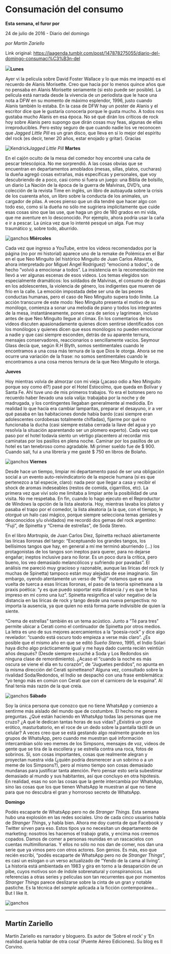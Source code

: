 # Consumación del consumo

**Esta semana, el furor por**

24 de julio de 2016 - Diario del domingo

_por Martín Zariello_

Link original: https://laagenda.tumblr.com/post/147878275055/diario-del-domingo-consumaci%C3%B3n-del

![](https://64.media.tumblr.com/841fe4c2b14302acc1cd51f4ccd3fa5e/tumblr_inline_pjzvnmjilS1t6q87u_500.jpg)**Lunes**

Ayer vi la película sobre David Foster Wallace y lo que más me impactó es el recuerdo de Alanis Morisette. Creo que hacía por lo menos quince años que no pensaba en Alanis Morisette seriamente (si esto puede ser posible). La película está narrada desde la vivencia de un periodista que le hace una nota a DFW en su momento de máximo esplendor, 1996, justo cuando Alanis también lo estaba. En la casa de DFW hay un poster de Alanis y el escritor dice que le gustaría conocerla porque le gusta mucho. A todos nos gustaba mucho Alanis en esa época. No sé qué dirán los críticos de rock hoy sobre Alanis pero supongo que dirán cosas muy feas, algunas de ellas irreproducibles. Pero estoy seguro de que cuando nadie los ve reconocen que *Jagged Little Pill* es un gran disco, que lleva en sí lo mejor del espíritu del rock (es decir, tener 20 años, estar enojado y gritar). Gracias 

![Kendrick](https://64.media.tumblr.com/fddb7e33471d6aac520971f058e5091d/tumblr_inline_pjzvnmpueA1t6q87u_250.jpg)*Jagged Little Pill* **Martes**

En el cajón oculto de la mesa del comedor hoy encontré una caña de pescar telescópica. No me sorprendió. A las cosas obvias que se encuentran en departamentos amoblados (mesas, sillas, platos, cucharas) la dueña agregó cosas extrañas, más específicas y personales, que voy descubriendo de a poco, casi como si fuera un juego: una Biblia de bolsillo, un diario La Nación de la época de la guerra de Malvinas, DVD’s, una colección de la revista Time en inglés, un libro de autoayuda sobre la crisis de los cuarenta años, un libro sobre la conducta de los animales, un cargador de pilas. A veces pienso que un día tendré que hacer algo con todo eso, como si la dueña no sólo me sugiriera implícitamente que cuide esas cosas sino que las use, que haga un giro de 180 grados en mi vida, que me aventure en lo desconocido. Por ejemplo, ahora podría usar la caña e ir a pescar. La única vez que lo intenté pesqué un alga. Fue muy traumático y, sobre todo, aburrido.   


![ganchos](https://64.media.tumblr.com/9aa7df9f066700b0f7c54cf7302ce67b/tumblr_inline_pjzvnnV3er1t6q87u_500.jpg) **Miércoles**

Cada vez que ingreso a YouTube, entre los videos recomendados por la página (no por mi historial) aparece uno de la remake de Polémica en el Bar en el que Neo Minguito (el histórico Minguito de Juan Carlos Altavista, ahora interpretado por Miguel Ángel Rodríguez) “emocionó a todos”, o de hecho “volvió a emocionar a todos”. La insistencia en la recomendación me llevó a ver algunas escenas de esos videos. Los temas elegidos son especialmente dramáticos: los soldados de Malvinas, el consumo de drogas en los adolescentes, la violencia de género, los indigentes que mueren de frío en la calle. La emoción impostada debe ser una de las peores conductas humanas, pero el caso de Neo Minguito supera todo límite. La acción transcurre de este modo: Neo Minguito presenta el motivo de su monólogo, comienza a sonar una melodía de piano y todos los integrantes de la mesa, instantáneamente, ponen cara de serios y lagrimean, incluso antes de que Neo Minguito llegue al clímax. En los comentarios de los videos discuten apasionadamente quienes dicen sentirse identificados con los monólogos y quienes dicen que esos monólogos no pueden emocionar a nadie y que casi siempre esconden, detrás de su aparente ternura, mensajes conservadores, reaccionarios o sencillamente vacíos. Seymour Glass decía que, según R.H Blyth, somos sentimentales cuando le encontramos a una cosa más ternura de la que Dios le otorga. Ahora se me ocurre una variación de la frase: no somos sentimentales cuando le encontramos a una cosa menos ternura de la que Neo Minguito le otorga. 

 **Jueves**

Hoy mientras volvía de almorzar con mi vieja (¿acaso odio a Neo Minguito porque soy como él?) pasé por el Hotel Estocolmo, que queda en Bolivar y Santa Fe. Ahí tuve uno de mis primeros trabajos. Yo era el botones pero no recuerdo haber llevado una sola valija: trabajaba por la noche y de madrugada, y los contingentes llegaban generalmente al mediodía. En realidad lo que hacía era cambiar lamparitas, preparar el desayuno, ir a ver qué pasaba en las habitaciones donde había bardo (casi siempre eran adolescentes cordobesas totalmente chifladas), fijarme por qué no funcionaba la ducha (casi siempre estaba cerrada la llave del agua y yo resolvía la situación aparentando ser un plomero experto). Cada vez que paso por el hotel todavía siento un vértigo placentero al recordar mis caminatas por los pasillos en plena noche. Caminar por los pasillos de un hotel es tan tenebroso como agradable. Mi primer sueldo fue de $ 900. Cuando salí, fui a una librería y me gasté $ 750 en libros de Bolaño. 

  
![ganchos](https://64.media.tumblr.com/fb27d03e6a4174c3094bdb5136b4a500/tumblr_inline_pjzvnnr8Bp1t6q87u_500.jpg) **Viernes**

 Desde hace un tiempo, limpiar mi departamento pasó de ser una obligación social a un evento auto-reivindicatorio de la especie humana (si es que pertenezco a tal especie, claro): nada peor que llegar a casa y recibir el shock de aromas indeseables (restos de comida, cigarrillos, etc). La primera vez que viví solo me limitaba a limpiar ante la posibilidad de una visita. No me respetaba. En fin, cuando lo hago ejecuto en el Reproductor de Windows la opción de la lista aleatoria. Hoy, mientras lavaba los platos y pasaba el trapo por el comedor, la lista aleatoria (a la que, con el tiempo, le otorgué un halo casi mágico, porque siempre selecciona temas geniales y desconocidos y/u olvidados) me recordó dos gemas del rock argentino: “Fuji”, de Spinetta y “Crema de estrellas”, de Soda Stereo. 

 En el libro *Martropía*, de Juan Carlos Diez, Spinetta rechazó abiertamente las líricas lloronas del tango: “Exceptuando los grandes tangos, los bellísimos tangos que hay, en general a mí me terminó aburriendo (…) los protagonistas de los tangos son ineptos para querer, para no dejarse engañar; ineptos inclusive para no llorar. Es un poco dura la crítica, pero bueno, los veo demasiado melancólicos y sufriendo por pavadas”. El análisis me pareció muy gracioso y razonable, aunque las líricas del rock (y muchas de Spinetta) tampoco están muy alejadas de ese imaginario. Sin embargo, oyendo atentamente un verso de “Fuji” notamos que es una vuelta de tuerca a esas líricas lloronas, el paso de la teoría spinetteana a la praxis poética: “y es que puedo soportar esta distancia / y es que te has impreso en mi como una luz”. Spinetta resignifica el valor negativo de la distancia en las líricas de rock y tango desde una nueva perspectiva: no importa la ausencia, ya que quien no está forma parte indivisible de quien la siente. 

 “Crema de estrellas” también es un tema acústico. Junto a “Té para tres” permite ubicar a Cerati como el continuador de Spinetta por otros medios. La letra es uno de sus mejores acercamientos a la “poesía-rock” y dice algo revelador: “cuando está oscuro todo empieza a verse más claro”. ¿Es posible que el mismo año en que se editó *Sueño Stereo*, 1995, el Indio Solari haya dicho algo prácticamente igual y me haya dado cuenta recién veintiún años después? (Desde siempre escuché a Soda y Los Redondos sin ninguna clase de remordimiento). ¿Acaso el “cuando la noche es más oscura se viene el día en tu corazón”, de “Juguetes perdidos”, no apunta en la misma dirección del Cerati spinetteano? Alguna vez, consultado sobre la rivalidad Soda/Redondos, el Indio se despachó con una frase emblemática: “yo tengo más en común con Cerati que con el carnicero de la esquina”. Al final tenía más razón de la que creía. 

  
![ganchos](https://64.media.tumblr.com/41881c6d7dba89647a09cd2de6f89cdd/tumblr_inline_pjzvnnNFWr1t6q87u_500.jpg) **Sábado**

 Soy la única persona que conozco que no tiene WhatsApp y comienzo a sentirme más aislado del mundo que de costumbre. El hecho me genera preguntas. ¿Qué están haciendo en WhatsApp todas las personas que me cruzo? ¿A qué le dedican tantas horas de sus vidas? ¿Existirá un goce erótico, masturbatorio, en el roce de un dedo sobre la pantalla táctil de un celular? A veces creo que se está gestando algo realmente grande en los grupos de WhatsApp, pero cuando me muestran qué información intercambian sólo veo memes de los Simpsons, mensajes de voz, videos de gente que se tira de la escollera y se estrella contra una roca, fotos de sobrinos. Sí, son cosas importantes, cosas que realmente alegran y proyectan nuestra vida (¿quién podría desmerecer a un sobrino o a un meme de los Simpsons?), pero al mismo tiempo son cosas demasiado mundanas para justificar tanta atención. Pero pensar esto sería subestimar demasiado al mundo y sus habitantes, así que concluyo en otra hipótesis. En realidad, esas no son las cosas que la gente intercambia por WhatsApp, sino las cosas que los que tienen WhatsApp le muestran al que no tiene para que no descubra el gran y horroroso secreto de WhatsApp. 

 **Domingo**

Podés escaparte de WhatsApp pero no de *Stranger Things*. Esta semana hubo una explosión en las redes sociales. Uno de cada cinco usuarios habla de *Stranger Things*, y habla bien. Ahora me doy cuenta de que Facebook y Twitter sirven para eso. Estos tipos ya no necesitan un departamento de marketing: nosotros les hacemos el trabajo gratis, y encima nos creemos copados. Damos de comer a personas reunidas en un rascacielos con cuentas multimillonarias. Y ellos no sólo no nos dan de comer, nos dan una serie que ya vimos pero con otros actores. Son genios. Es más, eso que recién escribí, “podés escaparte de WhatsApp pero no de *Stranger Things*”, es casi un eslogan o un verso actualizado de “Yendo de la cama al living”. La historia está ambientada en 1983 y gira en torno a la desaparición de un pibe, cuyos motivos son de índole sobrenatural y conspiranoicos. Las referencias a otras series y películas son tan recurrentes que por momentos *Stranger Things* parece deslizarse sobre la cinta de un gran y notable pastiche. Es la técnica del *sample* aplicada a la ficción contemporánea… But I like It. 

![ganchos](https://64.media.tumblr.com/a44a0c4444dd11ba031ee8b9df159955/tumblr_inline_pjzvnnmXOl1t6q87u_500.jpg)  




---

 Martín Zariello
----------------

 Martín Zariello es narrador y bloguero. Es autor de ‘Sobre el rock’ y ‘En realidad quería hablar de otra cosa’ (Puente Aéreo Ediciones). Su blog es Il Corvino.

